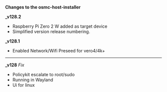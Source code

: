 **Changes to the osmc-host-installer**

**_v128.2**
- Raspberry Pi Zero 2 W added as target device
- Simplified version release numbering. 

**_v128.1**
- Enabled Network/Wifi Preseed for vero4/4k+

---

**_v128**
_Fix_
- Policykit escalate to root/sudo
- Running in Wayland
- Ui for linux
